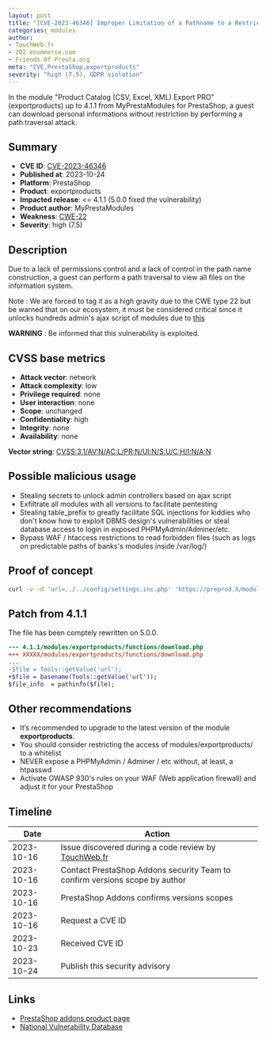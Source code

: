 ```yaml
---
layout: post
title: "[CVE-2023-46346] Improper Limitation of a Pathname to a Restricted Directory in MyPrestaModules - Product Catalog (CSV, Excel, XML) Export PRO module for PrestaShop"
categories: modules
author:
- TouchWeb.fr
- 202 ecommerce.com
- Friends-Of-Presta.org
meta: "CVE,PrestaShop,exportproducts"
severity: "high (7.5), GDPR violation"
---
```


In the module "Product Catalog (CSV, Excel, XML) Export PRO" (exportproducts) up to 4.1.1 from MyPrestaModules for PrestaShop, a guest can download personal informations without restriction by performing a path traversal attack.

## Summary

* **CVE ID**: [CVE-2023-46346](https://cve.mitre.org/cgi-bin/cvename.cgi?name=CVE-2023-46346)
* **Published at**: 2023-10-24
* **Platform**: PrestaShop
* **Product**: exportproducts
* **Impacted release**: <= 4.1.1 (5.0.0 fixed the vulnerability)
* **Product author**: MyPrestaModules
* **Weakness**: [CWE-22](https://cwe.mitre.org/data/definitions/22.html)
* **Severity**: high (7.5)

## Description

Due to a lack of permissions control and a lack of control in the path name construction, a guest can perform a path traversal to view all files on the information system.

Note : We are forced to tag it as a high gravity due to the CWE type 22 but be warned that on our ecosystem, it must be considered critical since it unlocks hundreds admin's ajax script of modules due to [this](https://github.com/PrestaShop/PrestaShop/blob/6c05518b807d014ee8edb811041e3de232520c28/classes/Tools.php#L1247)

**WARNING** : Be informed that this vulnerability is exploited.

## CVSS base metrics

* **Attack vector**: network
* **Attack complexity**: low
* **Privilege required**: none
* **User interaction**: none
* **Scope**: unchanged
* **Confidentiality**: high
* **Integrity**: none
* **Availability**: none

**Vector string**: [CVSS:3.1/AV:N/AC:L/PR:N/UI:N/S:U/C:H/I:N/A:N](https://nvd.nist.gov/vuln-metrics/cvss/v3-calculator?vector=AV:N/AC:L/PR:N/UI:N/S:U/C:H/I:N/A:N)

## Possible malicious usage

* Stealing secrets to unlock admin controllers based on ajax script
* Exfiltrate all modules with all versions to facilitate pentesting
* Stealing table_prefix to greatly facilitate SQL injections for kiddies who don't know how to exploit DBMS design's vulnerabilities or steal database access to login in exposed PHPMyAdmin/Adminer/etc.
* Bypass WAF / htaccess restrictions to read forbidden files (such as logs on predictable paths of banks's modules inside /var/log/)

## Proof of concept

```bash
curl -v -d 'url=../../config/settings.inc.php' 'https://preprod.X/modules/exportproducts/download.php'
```

## Patch from 4.1.1

The file has been comptely rewritten on 5.0.0.

```diff
--- 4.1.1/modules/exportproducts/functions/download.php
+++ XXXXX/modules/exportproducts/functions/download.php
...
-$file = Tools::getValue('url');
+$file = basename(Tools::getValue('url'));
$file_info  = pathinfo($file);

```

## Other recommendations

* It’s recommended to upgrade to the latest version of the module **exportproducts**.
* You should consider restricting the access of modules/exportproducts/ to a whitelist
* NEVER expose a PHPMyAdmin / Adminer / etc without, at least, a htpasswd
* Activate OWASP 930's rules on your WAF (Web application firewall) and adjust it for your PrestaShop

## Timeline

| Date | Action |
|--|--|
| 2023-10-16 | Issue discovered during a code review by [TouchWeb.fr](https://www.touchweb.fr) |
| 2023-10-16 | Contact PrestaShop Addons security Team to confirm versions scope by author |
| 2023-10-16 | PrestaShop Addons confirms versions scopes |
| 2023-10-16 | Request a CVE ID |
| 2023-10-23 | Received CVE ID |
| 2023-10-24 | Publish this security advisory |

## Links

* [PrestaShop addons product page](https://addons.prestashop.com/en/data-import-export/18662-product-catalog-csv-excel-xml-export-pro.html)
* [National Vulnerability Database](https://nvd.nist.gov/vuln/detail/CVE-2023-46346)

